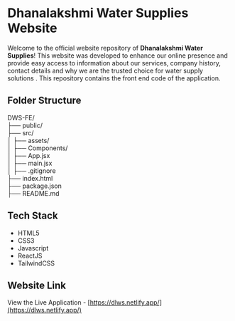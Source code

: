 # Dhanalakshmi Water Supplies Website

Welcome to the official website repository of **Dhanalakshmi Water Supplies**! This website was developed to enhance our online presence and provide easy access to information about our services, company history, contact details and why we are the trusted choice for water supply solutions . This repository contains the front end code of the application.


## Folder Structure

DWS-FE/   
├── public/   
├── src/   
│ ├── assets/   
│ ├── Components/   
│ ├── App.jsx   
│ ├── main.jsx   
│
├── .gitignore   
├── index.html   
├── package.json   
├── README.md   


## Tech Stack

- HTML5
- CSS3
- Javascript
- ReactJS
- TailwindCSS


## Website Link

View the Live Application - [https://dlws.netlify.app/](https://dlws.netlify.app/)